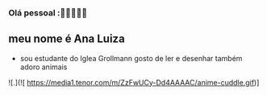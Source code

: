 ### Olá pessoal :🥰🐨🐻🦙🐰
## meu nome é Ana Luiza 

- sou estudante do Iglea Grollmann
gosto de ler e desenhar também adoro animais


 ![.](![ https://media1.tenor.com/m/ZzFwUCy-Dd4AAAAC/anime-cuddle.gif)]
 
 
 

